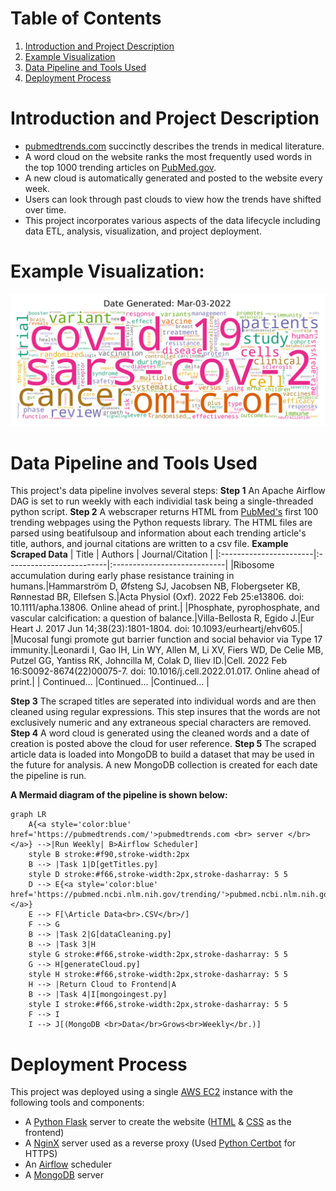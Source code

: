 
# Table of Contents 
1. [Introduction and Project Description](#Introduction%20and%20Project%20Description)
2. [Example Visualization](#Example%20Visualization)
3. [Data Pipeline and Tools Used](#Data%20Pipeline%20and%20Tools%20Used)
4. [Deployment Process](#Deployment%20Process)
# Introduction and Project Description
- [pubmedtrends.com](https://pubmedtrends.com/) succinctly describes the trends in medical literature. 
- A word cloud on the website ranks the most frequently used words in the top 1000 trending articles on [PubMed.gov](https://pubmed.ncbi.nlm.nih.gov/trending/). 
- A new cloud is automatically generated and posted to the website every week.
- Users can look through past clouds to view how the trends have shifted over time. 
- This project incorporates various aspects of the data lifecycle including data ETL, analysis, visualization, and project deployment.
# Example Visualization:
![Example cloud](static/Mar-03-2022.png)
# Data Pipeline and Tools Used
This project's data pipeline involves several steps:
**Step 1**
An Apache Airflow DAG is set to run weekly with each individial task being a single-threaded python script.
**Step 2**
A webscraper returns HTML from [PubMed's](https://pubmed.ncbi.nlm.nih.gov/trending/) first 100 trending webpages using the Python requests library. The HTML files are parsed using beatifulsoup and information about each trending article's title, authors, and journal citations are written to a csv file.
**Example Scraped Data**
| Title                  | Authors                  | Journal/Citation            |
|:-----------------------|:-------------------------|:----------------------------|
|Ribosome accumulation during early phase resistance training in humans.|Hammarström D, Øfsteng SJ, Jacobsen NB, Flobergseter KB, Rønnestad BR, Ellefsen S.|Acta Physiol (Oxf). 2022 Feb 25:e13806. doi: 10.1111/apha.13806. Online ahead of print.|
|Phosphate, pyrophosphate, and vascular calcification: a question of balance.|Villa-Bellosta R, Egido J.|Eur Heart J. 2017 Jun 14;38(23):1801-1804. doi: 10.1093/eurheartj/ehv605.|     
|Mucosal fungi promote gut barrier function and social behavior via Type 17 immunity.|Leonardi I, Gao IH, Lin WY, Allen M, Li XV, Fiers WD, De Celie MB, Putzel GG, Yantiss RK, Johncilla M, Colak D, Iliev ID.|Cell. 2022 Feb 16:S0092-8674(22)00075-7. doi: 10.1016/j.cell.2022.01.017. Online ahead of print.|
| Continued...                    |Continued...                       |Continued...                         |

**Step 3**
The scraped titles are seperated into individual words and are then cleaned using regular expressions. This step insures that the words are not exclusively numeric and any  extraneous special characters are removed.
**Step 4**
A word cloud is generated using the cleaned words and a date of creation is posted above the cloud for user reference.
**Step 5**
The scraped article data is loaded into MongoDB to build a dataset that may be used in the future for analysis. A new MongoDB collection is created for each date the pipeline is run.

**A Mermaid diagram of the pipeline is shown below:**
``` mermaid
graph LR
    A{<a style='color:blue' href='https://pubmedtrends.com/'>pubmedtrends.com <br> server </br></a>} -->|Run Weekly| B>Airflow Scheduler]
    style B stroke:#f90,stroke-width:2px
    B --> |Task 1|D[getTitles.py]
    style D stroke:#f66,stroke-width:2px,stroke-dasharray: 5 5
    D --> E{<a style='color:blue' href='https://pubmed.ncbi.nlm.nih.gov/trending/'>pubmed.ncbi.nlm.nih.gov/<br>trending/</br></a>}
    E --> F[\Article Data<br>.CSV</br>/]
    F --> G
    B --> |Task 2|G[dataCleaning.py]
    B --> |Task 3|H
    style G stroke:#f66,stroke-width:2px,stroke-dasharray: 5 5
    G --> H[generateCloud.py]
    style H stroke:#f66,stroke-width:2px,stroke-dasharray: 5 5
    H --> |Return Cloud to Frontend|A
    B --> |Task 4|I[mongoingest.py]
    style I stroke:#f66,stroke-width:2px,stroke-dasharray: 5 5
    F --> I
    I --> J[(MongoDB <br>Data</br>Grows<br>Weekly</br.)]
```
# Deployment Process
This project was deployed using a single [AWS EC2](https://aws.amazon.com/ec2/) instance with the following tools and components:
- A [Python Flask](https://flask.palletsprojects.com/en/2.0.x/) server to create the website ([HTML](https://en.wikipedia.org/wiki/HTML) & [CSS](https://en.wikipedia.org/wiki/CSS) as the frontend)
- A [NginX](https://www.nginx.com/) server used as a reverse proxy (Used [Python Certbot](https://pypi.org/project/certbot/) for HTTPS)
- An [Airflow](https://airflow.apache.org/) scheduler
- A [MongoDB](https://www.mongodb.com/) server
